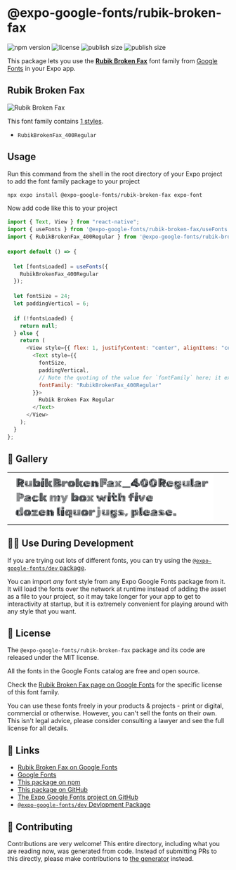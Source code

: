 # @expo-google-fonts/rubik-broken-fax

![npm version](https://flat.badgen.net/npm/v/@expo-google-fonts/rubik-broken-fax)
![license](https://flat.badgen.net/github/license/expo/google-fonts)
![publish size](https://flat.badgen.net/packagephobia/install/@expo-google-fonts/rubik-broken-fax)
![publish size](https://flat.badgen.net/packagephobia/publish/@expo-google-fonts/rubik-broken-fax)

This package lets you use the [**Rubik Broken Fax**](https://fonts.google.com/specimen/Rubik+Broken+Fax) font family from [Google Fonts](https://fonts.google.com/) in your Expo app.

## Rubik Broken Fax

![Rubik Broken Fax](./font-family.png)

This font family contains [1 styles](#-gallery).

- `RubikBrokenFax_400Regular`

## Usage

Run this command from the shell in the root directory of your Expo project to add the font family package to your project

```sh
npx expo install @expo-google-fonts/rubik-broken-fax expo-font
```

Now add code like this to your project

```js
import { Text, View } from "react-native";
import { useFonts } from '@expo-google-fonts/rubik-broken-fax/useFonts';
import { RubikBrokenFax_400Regular } from '@expo-google-fonts/rubik-broken-fax/400Regular';

export default () => {

  let [fontsLoaded] = useFonts({
    RubikBrokenFax_400Regular
  });

  let fontSize = 24;
  let paddingVertical = 6;

  if (!fontsLoaded) {
    return null;
  } else {
    return (
      <View style={{ flex: 1, justifyContent: "center", alignItems: "center" }}>
        <Text style={{
          fontSize,
          paddingVertical,
          // Note the quoting of the value for `fontFamily` here; it expects a string!
          fontFamily: "RubikBrokenFax_400Regular"
        }}>
          Rubik Broken Fax Regular
        </Text>
      </View>
    );
  }
};
```

## 🔡 Gallery


||||
|-|-|-|
|![RubikBrokenFax_400Regular](./400Regular/RubikBrokenFax_400Regular.ttf.png)||||


## 👩‍💻 Use During Development

If you are trying out lots of different fonts, you can try using the [`@expo-google-fonts/dev` package](https://github.com/expo/google-fonts/tree/master/font-packages/dev#readme).

You can import _any_ font style from any Expo Google Fonts package from it. It will load the fonts over the network at runtime instead of adding the asset as a file to your project, so it may take longer for your app to get to interactivity at startup, but it is extremely convenient for playing around with any style that you want.


## 📖 License

The `@expo-google-fonts/rubik-broken-fax` package and its code are released under the MIT license.

All the fonts in the Google Fonts catalog are free and open source.

Check the [Rubik Broken Fax page on Google Fonts](https://fonts.google.com/specimen/Rubik+Broken+Fax) for the specific license of this font family.

You can use these fonts freely in your products & projects - print or digital, commercial or otherwise. However, you can't sell the fonts on their own. This isn't legal advice, please consider consulting a lawyer and see the full license for all details.

## 🔗 Links

- [Rubik Broken Fax on Google Fonts](https://fonts.google.com/specimen/Rubik+Broken+Fax)
- [Google Fonts](https://fonts.google.com/)
- [This package on npm](https://www.npmjs.com/package/@expo-google-fonts/rubik-broken-fax)
- [This package on GitHub](https://github.com/expo/google-fonts/tree/master/font-packages/rubik-broken-fax)
- [The Expo Google Fonts project on GitHub](https://github.com/expo/google-fonts)
- [`@expo-google-fonts/dev` Devlopment Package](https://github.com/expo/google-fonts/tree/master/font-packages/dev)

## 🤝 Contributing

Contributions are very welcome! This entire directory, including what you are reading now, was generated from code. Instead of submitting PRs to this directly, please make contributions to [the generator](https://github.com/expo/google-fonts/tree/master/packages/generator) instead.
